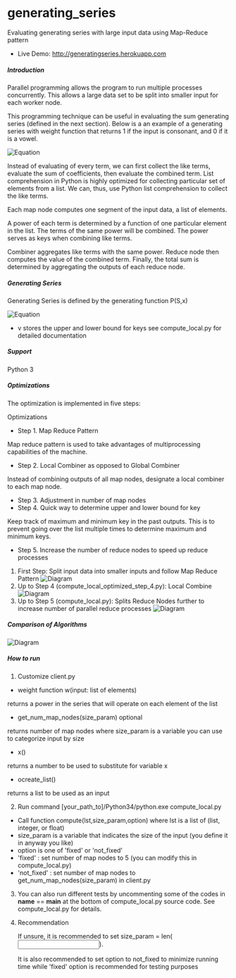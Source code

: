 generating_series
=================

Evaluating generating series with large input data using Map-Reduce pattern

* Live Demo: http://generatingseries.herokuapp.com

##### Introduction

Parallel programming allows the program to run multiple processes concurrently. This allows a large data set 
to be split into smaller input for each worker node.

This programming technique can be useful in evaluating the sum generating series (defined in the next section). 
Below is a an example of a generating series with weight function that returns 1 if the input is consonant,
and 0 if it is a vowel.

![Equation](https://raw.githubusercontent.com/hyunwookshin/generating_series/master/equation/equation_example.png)


Instead of evaluating of every term, we can first collect the like terms, evaluate the sum of coefficients, then evaluate the combined term.
List comprehension in Python is highly optimized for collecting particular set of elements from a list. We can, thus, use Python list comprehension to collect the like terms.

Each map node computes one segment of the input data, a list of elements.

A power of each term is determined by a function of one particular element in the list. 
The terms of the same power will be combined. The power serves as keys when combining like terms.

Combiner aggregates like terms with the same power. Reduce node then computes the value of the combined term. 
Finally, the total sum is determined by aggregating the outputs of each reduce node.

##### Generating Series

Generating Series is defined by the generating function P(S,x)

![Equation](https://raw.githubusercontent.com/hyunwookshin/generating_series/master/equation/equation.png)

* v stores the upper and lower bound for keys see compute_local.py for detailed documentation

##### Support
Python 3

##### Optimizations

The optimization is implemented in five steps:

Optimizations
* Step 1. Map Reduce Pattern

Map reduce pattern is used to take advantages of multiprocessing capabilities of the machine.

* Step 2. Local Combiner as opposed to Global Combiner

Instead of combining outputs of all map nodes, designate a local combiner to each
map node.

* Step 3. Adjustment in number of map nodes
* Step 4. Quick way to determine upper and lower bound for key

Keep track of maximum and minimum key in the past outputs. This is to
prevent going over the list multiple times to determine maximum and minimum keys.

* Step 5. Increase the number of reduce nodes to speed up reduce processes

1. First Step: Split input data into smaller inputs and follow Map Reduce Pattern
![Diagram](https://github.com/hyunwookshin/generating_series/blob/master/diagrams/optimized_step_1.png?raw=true)
2. Up to Step 4 (compute_local_optimized_step_4.py):  Local Combine
![Diagram](https://github.com/hyunwookshin/generating_series/blob/master/diagrams/optimized_step_4.png?raw=true)
3. Up to Step 5 (compute_local.py): Splits Reduce Nodes further to increase number of parallel reduce processes
![Diagram](https://github.com/hyunwookshin/generating_series/blob/master/diagrams/optimized_step_5.png?raw=true)

##### Comparison of Algorithms

![Diagram](https://github.com/hyunwookshin/generating_series/blob/master/diagrams/time.bmp?raw=true)
#####  How to run

1. Customize client.py
  * weight function w(input: list of elements) 
  
  returns a power in the series that will operate on each element of the list
  
  * get_num_map_nodes(size_param) optional
	
  returns number of map nodes
  where size_param is a variable you can use to categorize input by size
    
  * x() 
  
  returns a number to be used to substitute for variable x
  
  * ocreate_list() 
  
  returns a list to be used as an input
  
2. Run command [your_path_to]/Python34/python.exe compute_local.py
  * Call function compute(lst,size_param,option)
    where lst is a list of (list, integer, or float)
  * size_param is a variable that indicates the size of the input (you define it in anyway you like)
  * option is one of 'fixed' or 'not_fixed'
  * 'fixed'         : set number of map nodes to 5 (you can modify this in compute_local.py)
  * 'not_fixed'     : set number of map nodes to get_num_map_nodes(size_param) in client.py

3. You can also run different tests by uncommenting some of the codes in __name__ == __main__
   at the bottom of compute_local.py source code. See compute_local.py for details.

4. Recommendation

   If unsure, it is recommended to set size_param = len(<input list>).
   
   It is also recommended to set option to not_fixed to minimize running time
   while 'fixed' option is recommended for testing purposes
